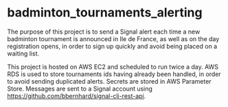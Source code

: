 # badminton_tournaments_alerting

The purpose of this project is to send a Signal alert each time a new badminton tournament is announced in Ile de France, as well as on the day registration opens, in order to sign up quickly and avoid being placed on a waiting list.

This project is hosted on AWS EC2 and scheduled to run twice a day. AWS RDS is used to store tournaments ids having already been handled,
in order to avoid sending duplicated alerts. Secrets are stored in AWS Parameter Store. Messages are sent to a Signal account using https://github.com/bbernhard/signal-cli-rest-api.
